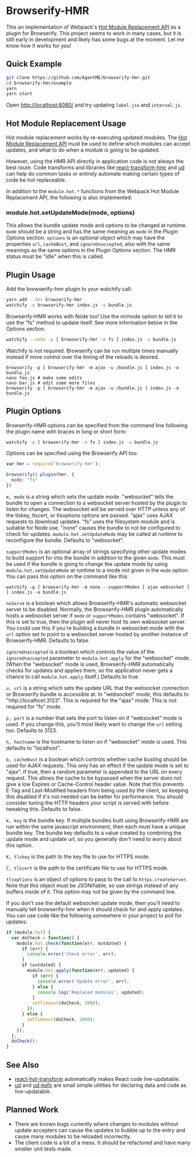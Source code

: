 # Browserify-HMR

This an implementation of Webpack's [Hot Module Replacement
API](https://webpack.github.io/docs/hot-module-replacement.html) as a plugin for
Browserify. This project seems to work in many cases, but it is still early in
development and likely has some bugs at the moment. Let me know how it works
for you!

## Quick Example

```sh
git clone https://github.com/AgentME/browserify-hmr.git
cd browserify-hmr/example
yarn
yarn start
```

Open [http://localhost:8080/](http://localhost:8080/) and try updating
`label.jsx` and `interval.js`.

## Hot Module Replacement Usage

Hot module replacement works by re-executing updated modules. The [Hot Module
Replacement API](https://webpack.github.io/docs/hot-module-replacement.html)
must be used to define which modules can accept updates, and what to do when a
module is going to be updated.

However, using the HMR API directly in application code is not always the best
route. Code transforms and libraries like
[react-transform-hmr](https://github.com/gaearon/react-transform-hmr) and
[ud](https://github.com/AgentME/ud) can help do common tasks or entirely
automate making certain types of code be hot replaceable.

In addition to the `module.hot.*` functions from the Webpack Hot Module
Replacement API, the following is also implemented:

### module.hot.setUpdateMode(mode, options)

This allows the bundle update mode and options to be changed at runtime. `mode`
should be a string and has the same meaning as `mode` in the Plugin Options
section. `options` is an optional object which may have the properties `url`,
`cacheBust`, and `ignoreUnaccepted`, also with the same meanings as the same
options in the Plugin Options section. The HMR status must be "idle" when this
is called.

## Plugin Usage

Add the browserify-hmr plugin to your watchify call:

```sh
yarn add --dev browserify-hmr
watchify -p browserify-hmr index.js -o bundle.js
```

Browserify-HMR works with Node too! Use the m/mode option to tell it to use the
"fs" method to update itself. See more information below in the Options
section.

```sh
watchify --node -p [ browserify-hmr -m fs ] index.js -o bundle.js
```

Watchify is not required. Browserify can be run multiple times manually instead
if more control over the timing of the reloads is desired.

    browserify -p [ browserify-hmr -m ajax -u /bundle.js ] index.js -o bundle.js
    nano foo.js # make some edits
    nano bar.js # edit some more files
    browserify -p [ browserify-hmr -m ajax -u /bundle.js ] index.js -o bundle.js

## Plugin Options

Browserify-HMR options can be specified from the command line following the plugin name with braces in long or short form:

```sh
watchify -p [ browserify-hmr -m fs ] index.js -o bundle.js
```

Options can be specified using the Browserify API too:

```javascript
var hmr = require('browserify-hmr');

browserify().plugin(hmr, {
  mode: "fs"
})
```

`m, mode` is a string which sets the update mode. "websocket" tells
the bundle to open a connection to a websocket server hosted by the plugin to
listen for changes. The websocket will be served over HTTP unless any of the
tlskey, tlscert, or tlsoptions options are passed. "ajax" uses AJAX requests to
download updates. "fs" uses the filesystem module and is suitable for Node use.
"none" causes the bundle to not be configured to check for updates.
`module.hot.setUpdateMode` may be called at runtime to reconfigure the bundle.
Defaults to "websocket".

`supportModes` is an optional array of strings specifying other update modes
to build support for into the bundle in addition to the given `mode`. This must
be used if the bundle is going to change the update mode by using
`module.hot.setUpdateMode` at runtime to a mode not given in the `mode` option.
You can pass this option on the command like this:

    watchify -p [ browserify-hmr -m none --supportModes [ ajax websocket ] ] index.js -o bundle.js

`noServe` is a boolean which allows Browserify-HMR's automatic websocket server
to be disabled. Normally, the Browserify-HMR plugin automatically hosts a
websocket server if `mode` or `supportModes` contains "websocket". If this is
set to true, then the plugin will never host its own websocket server. You
could use this if you're building a bundle in websocket mode with the `url`
option set to point to a websocket server hosted by another instance of
Browserify-HMR. Defaults to false.

`ignoreUnaccepted` is a boolean which controls the value of the
`ignoreUnaccepted` parameter to `module.hot.apply` for the "websocket" mode.
(When the "websocket" mode is used, Browserify-HMR automatically checks for
updates and applies them, so the application never gets a chance to call
`module.hot.apply` itself.) Defaults to true.

`u, url` is a string which sets the update URL that the websocket connection or
Browserify bundle is accessible at. In "websocket" mode, this defaults to
"http://localhost:3123". This is required for the "ajax" mode. This is not
required for "fs" mode.

`p, port` is a number that sets the port to listen on if "websocket" mode is
used. If you change this, you'll most likely want to change the `url` setting
too. Defaults to 3123.

`h, hostname` is the hostname to listen on if "websocket" mode is used. This
defaults to "localhost".

`b, cacheBust` is a boolean which controls whether cache busting should be used
for AJAX requests. This only has an effect if the update mode is set to "ajax".
If true, then a random parameter is appended to the URL on every request. This
allows the cache to be bypassed when the server does not give a low Expires or
Cache-Control header value. Note that this prevents E-Tag and Last-Modified
headers from being used by the client, so keeping this disabled if it's not
needed can be better for performance. You should consider tuning the HTTP
headers your script is served with before tweaking this. Defaults to false.

`k, key` is the bundle key. If multiple bundles built using Browserify-HMR are
run within the same javascript environment, then each must have a unique bundle
key. The bundle key defaults to a value created by combining the update mode
and update url, so you generally don't need to worry about this option.

`K, tlskey` is the path to the key file to use for HTTPS mode.

`C, tlscert` is the path to the certificate file to use for HTTPS mode.

`tlsoptions` is an object of options to pass to the call to
`https.createServer`. Note that this object must be JSONifiable, so use strings
instead of any buffers inside of it. This option may not be given by the
command line.

If you don't use the default websocket update mode, then you'll need to
manually tell browserify-hmr when it should check for and apply updates. You
can use code like the following somewhere in your project to poll for updates:

```javascript
if (module.hot) {
  var doCheck = function() {
    module.hot.check(function(err, outdated) {
      if (err) {
        console.error('Check error', err);
      }
      if (outdated) {
        module.hot.apply(function(err, updated) {
          if (err) {
            console.error('Update error', err);
          } else {
            console.log('Replaced modules', updated);
          }
          setTimeout(doCheck, 2000);
        });
      } else {
        setTimeout(doCheck, 2000);
      }
    });
  };
  doCheck();
}
```

## See Also

* [react-hot-transform](https://github.com/AgentME/react-hot-transform)
  automatically makes React code live-updatable.
* [ud](https://github.com/AgentME/ud) and
  [ud-kefir](https://github.com/AgentME/ud-kefir) are small simple utilities
  for declaring data and code as live-updatable.

## Planned Work

* There are known bugs currently where changes to modules without update
  accepters can cause the updates to bubble up to the entry and cause many
  modules to be reloaded incorrectly.
* The client code is a bit of a mess. It should be refactored and have many
  smaller unit tests made.

